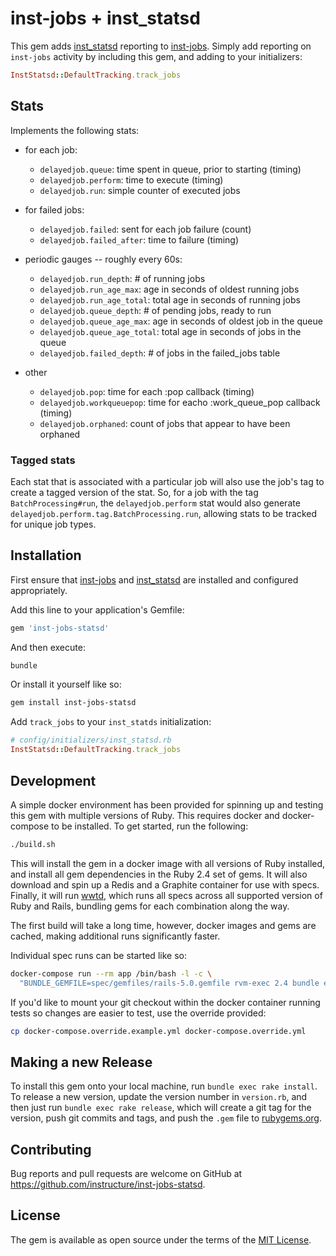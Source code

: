 # inst-jobs + inst_statsd

This gem adds [inst_statsd](https://github.com/instructure/inst_statsd) reporting to [inst-jobs](https://github.com/instructure/inst-jobs). Simply add reporting on `inst-jobs` activity by including this gem, and adding to your initializers:

```ruby
InstStatsd::DefaultTracking.track_jobs
```

## Stats

Implements the following stats:

- for each job:
  - `delayedjob.queue`: time spent in queue, prior to starting (timing)
  - `delayedjob.perform`: time to execute (timing)
  - `delayedjob.run`: simple counter of executed jobs

- for failed jobs:
  - `delayedjob.failed`: sent for each job failure (count)
  - `delayedjob.failed_after`: time to failure (timing)

- periodic gauges -- roughly every 60s:
  - `delayedjob.run_depth`: # of running jobs
  - `delayedjob.run_age_max`: age in seconds of oldest running jobs
  - `delayedjob.run_age_total`: total age in seconds of running jobs
  - `delayedjob.queue_depth`: # of pending jobs, ready to run
  - `delayedjob.queue_age_max`: age in seconds of oldest job in the queue
  - `delayedjob.queue_age_total`: total age in seconds of jobs in the queue
  - `delayedjob.failed_depth`: # of jobs in the failed_jobs table

- other
  - `delayedjob.pop`: time for each :pop callback (timing)
  - `delayedjob.workqueuepop`: time for eacho :work_queue_pop callback (timing)
  - `delayedjob.orphaned`: count of jobs that appear to have been orphaned

### Tagged stats

Each stat that is associated with a particular job will also use the job's tag
to create a tagged version of the stat. So, for a job with the tag `BatchProcessing#run`,
the `delayedjob.perform` stat would also generate `delayedjob.perform.tag.BatchProcessing.run`,
allowing stats to be tracked for unique job types.


## Installation

First ensure that [inst-jobs](https://github.com/instructure/inst-jobs) and [inst_statsd](https://github.com/instructure/inst_statsd) are installed and configured appropriately.

Add this line to your application's Gemfile:

```ruby
gem 'inst-jobs-statsd'
```

And then execute:

```bash
bundle
```

Or install it yourself like so:

```bash
gem install inst-jobs-statsd
```

Add `track_jobs` to your `inst_statds` initialization:

```ruby
# config/initializers/inst_statsd.rb
InstStatsd::DefaultTracking.track_jobs
```

## Development

A simple docker environment has been provided for spinning up and testing this
gem with multiple versions of Ruby. This requires docker and docker-compose to
be installed. To get started, run the following:

```bash
./build.sh
```

This will install the gem in a docker image with all versions of Ruby installed,
and install all gem dependencies in the Ruby 2.4 set of gems. It will also
download and spin up a Redis and a Graphite container for use with specs. Finally, it will
run [wwtd](https://github.com/grosser/wwtd), which runs all specs across all
supported version of Ruby and Rails, bundling gems for each combination along
the way.

The first build will take a long time, however, docker images and gems are
cached, making additional runs significantly faster.

Individual spec runs can be started like so:

```bash
docker-compose run --rm app /bin/bash -l -c \
  "BUNDLE_GEMFILE=spec/gemfiles/rails-5.0.gemfile rvm-exec 2.4 bundle exec rspec"
```

If you'd like to mount your git checkout within the docker container running
tests so changes are easier to test, use the override provided:

```bash
cp docker-compose.override.example.yml docker-compose.override.yml
```


## Making a new Release

To install this gem onto your local machine, run `bundle exec rake install`. To
release a new version, update the version number in `version.rb`, and then just
run `bundle exec rake release`, which will create a git tag for the version,
push git commits and tags, and push the `.gem` file to
[rubygems.org](https://rubygems.org).


## Contributing

Bug reports and pull requests are welcome on GitHub at
https://github.com/instructure/inst-jobs-statsd.


## License

The gem is available as open source under the terms of the
[MIT License](http://opensource.org/licenses/MIT).

